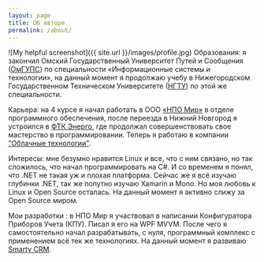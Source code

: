 ```yaml
---
layout: page
title: Об авторе
permalink: /about/
---
```


![My helpful screenshot]({{ site.url }}/images/profile.jpg)
Образования: я закончил Омский Государственный Университет Путей и Сообщения ([ОмГУПС](http://www.omgups.ru/)) по специальности «Информационные системы и технологии», на данный момент я продолжаю учебу в Нижегородском Государственном Техническом Университете ([НГТУ](http://www.nntu.ru/)) по этой же специальности.

Карьера: на 4 курсе я начал работать в ООО [«НПО Мир»](http://mir-omsk.ru/) в отделе программного обеспечения, после переезда в Нижний Новгород я устроился в [ФТК Энерго](http://www.ftk-energo.ru/), где продолжал совершенствовать свое мастерство  в программировании. Теперь я работаю в компании ["Облачные технологии"](http://cloudstechnologies.com/).

Интересы: мне безумно нравится Linux и все, что с ним связано, но так сложилось, что начал программировать на C#. И со временем я понял, что .NET не такая уж и плохая платформа. Сейчас же я всё изучаю глубинки .NET, так же попутно изучаю Xamarin и Mono. Но моя любовь к Linux и Open Source осталась. На данный момент я активно слижу за Open Source миром.

Мои разработки : в НПО Мир я участвовал в написании Конфигуратора Приборов Учета (КПУ). Писал я его на WPF MVVM. После чего я самостоятельно начал разрабатывать, с нуля, программный комплекс с применением всё тек же технологиях. На данный момент я развиваю [Smarty CRM](https://www.microsoft.com/en-us/store/p/smarty-crm-%d0%9e%d1%80%d0%b3%d0%b0%d0%bd%d0%b0%d0%b9%d0%b7%d0%b5%d1%80/9nblggh35hwm). 
